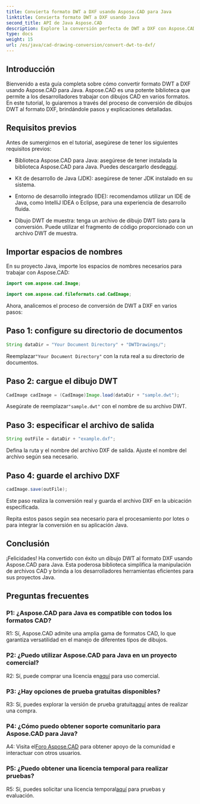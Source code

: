 ```yaml
---
title: Convierta formato DWT a DXF usando Aspose.CAD para Java
linktitle: Convierta formato DWT a DXF usando Java
second_title: API de Java Aspose.CAD
description: Explore la conversión perfecta de DWT a DXF con Aspose.CAD para Java. Siga nuestra guía paso a paso para una manipulación eficiente de archivos CAD.
type: docs
weight: 15
url: /es/java/cad-drawing-conversion/convert-dwt-to-dxf/
---
```

## Introducción

Bienvenido a esta guía completa sobre cómo convertir formato DWT a DXF usando Aspose.CAD para Java. Aspose.CAD es una potente biblioteca que permite a los desarrolladores trabajar con dibujos CAD en varios formatos. En este tutorial, lo guiaremos a través del proceso de conversión de dibujos DWT al formato DXF, brindándole pasos y explicaciones detalladas.

## Requisitos previos

Antes de sumergirnos en el tutorial, asegúrese de tener los siguientes requisitos previos:

-  Biblioteca Aspose.CAD para Java: asegúrese de tener instalada la biblioteca Aspose.CAD para Java. Puedes descargarlo desde[aquí](https://releases.aspose.com/cad/java/).

- Kit de desarrollo de Java (JDK): asegúrese de tener JDK instalado en su sistema.

- Entorno de desarrollo integrado (IDE): recomendamos utilizar un IDE de Java, como IntelliJ IDEA o Eclipse, para una experiencia de desarrollo fluida.

- Dibujo DWT de muestra: tenga un archivo de dibujo DWT listo para la conversión. Puede utilizar el fragmento de código proporcionado con un archivo DWT de muestra.

## Importar espacios de nombres

En su proyecto Java, importe los espacios de nombres necesarios para trabajar con Aspose.CAD:

```java
import com.aspose.cad.Image;

import com.aspose.cad.fileformats.cad.CadImage;
```

Ahora, analicemos el proceso de conversión de DWT a DXF en varios pasos:

## Paso 1: configure su directorio de documentos

```java
String dataDir = "Your Document Directory" + "DWTDrawings/";
```

 Reemplazar`"Your Document Directory"` con la ruta real a su directorio de documentos.

## Paso 2: cargue el dibujo DWT

```java
CadImage cadImage = (CadImage)Image.load(dataDir + "sample.dwt");
```

 Asegúrate de reemplazar`"sample.dwt"` con el nombre de su archivo DWT.

## Paso 3: especificar el archivo de salida

```java
String outFile = dataDir + "example.dxf";
```

Defina la ruta y el nombre del archivo DXF de salida. Ajuste el nombre del archivo según sea necesario.

## Paso 4: guarde el archivo DXF

```java
cadImage.save(outFile);
```

Este paso realiza la conversión real y guarda el archivo DXF en la ubicación especificada.

Repita estos pasos según sea necesario para el procesamiento por lotes o para integrar la conversión en su aplicación Java.

## Conclusión

¡Felicidades! Ha convertido con éxito un dibujo DWT al formato DXF usando Aspose.CAD para Java. Esta poderosa biblioteca simplifica la manipulación de archivos CAD y brinda a los desarrolladores herramientas eficientes para sus proyectos Java.

## Preguntas frecuentes

### P1: ¿Aspose.CAD para Java es compatible con todos los formatos CAD?

R1: Sí, Aspose.CAD admite una amplia gama de formatos CAD, lo que garantiza versatilidad en el manejo de diferentes tipos de dibujos.

### P2: ¿Puedo utilizar Aspose.CAD para Java en un proyecto comercial?

 R2: Sí, puede comprar una licencia en[aquí](https://purchase.aspose.com/buy) para uso comercial.

### P3: ¿Hay opciones de prueba gratuitas disponibles?

 R3: Sí, puedes explorar la versión de prueba gratuita[aquí](https://releases.aspose.com/) antes de realizar una compra.

### P4: ¿Cómo puedo obtener soporte comunitario para Aspose.CAD para Java?

 A4: Visita el[Foro Aspose.CAD](https://forum.aspose.com/c/cad/19) para obtener apoyo de la comunidad e interactuar con otros usuarios.

### P5: ¿Puedo obtener una licencia temporal para realizar pruebas?

 R5: Sí, puedes solicitar una licencia temporal[aquí](https://purchase.aspose.com/temporary-license/) para pruebas y evaluación.